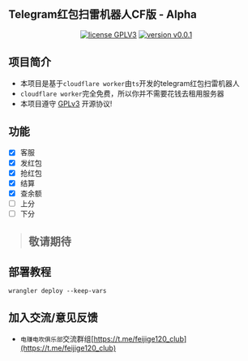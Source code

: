 ## Telegram红包扫雷机器人CF版 - Alpha

<p style="text-align: center">
<a href="https://www.gnu.org/licenses/gpl-3.0.html"><img src="https://img.shields.io/badge/license-GPLV3-blue" alt="license GPLV3"></a>
<a href="https://github.com/assimon/epusdt/releases/tag/v0.0.1"><img src="https://img.shields.io/badge/version-v0.0.1-green" alt="version v0.0.1"></a>
</p>


## 项目简介
- 本项目是基于`cloudflare worker`由`ts`开发的telegram红包扫雷机器人
- `cloudflare worker`完全免费，所以你并不需要花钱去租用服务器
- 本项目遵守 [GPLv3](https://www.gnu.org/licenses/gpl-3.0.html) 开源协议!

## 功能
- [x] 客服
- [x] 发红包
- [x] 抢红包
- [x] 结算
- [x] 查余额
- [ ] 上分
- [ ] 下分
> ## 敬请期待

## 部署教程
```shell
wrangler deploy --keep-vars
```

## 加入交流/意见反馈
- `电赚电吹俱乐部`交流群组[https://t.me/feijige120_club](https://t.me/feijige120_club)

